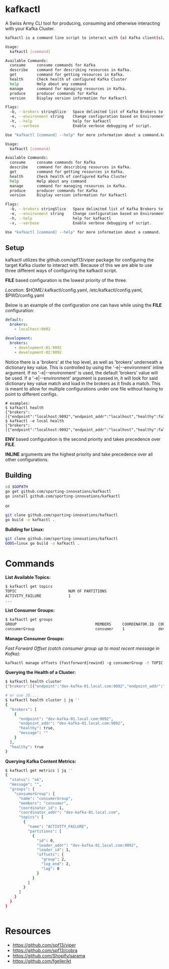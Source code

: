 # kafkactl

A Swiss Army CLI tool for producing, consuming and otherwise interacting with your Kafka Cluster.

```sh
kafkactl is a command line script to interact with (a) Kafka client(s)/cluster(s)

Usage:
  kafkactl [command]

Available Commands:
  consume     consume commands for Kafka
  describe    command for describing resources in Kafka.
  get         command for getting resources in Kafka.
  health      Check health of configured Kafka Cluster
  help        Help about any command
  manage      command for managing resources in Kafka.
  produce     producer commands for Kafka
  version     Display version information for Kafkactl

Flags:
  -b, --brokers stringSlice   Space delimited list of Kafka Brokers to connect to. (default [127.0.0.1:9092])
  -e, --environment string    Change configuration based on Environment.
  -h, --help                  help for kafkactl
  -v, --verbose               Enable verbose debugging of script.

Use "kafkactl [command] --help" for more information about a command.kafkactl is a command line script to interact with (a) Kafka client(s)/cluster(s)

Usage:
  kafkactl [command]

Available Commands:
  consume     consume commands for Kafka
  describe    command for describing resources in Kafka.
  get         command for getting resources in Kafka.
  health      Check health of configured Kafka Cluster
  help        Help about any command
  manage      command for managing resources in Kafka.
  produce     producer commands for Kafka
  version     Display version information for Kafkactl

Flags:
  -b, --brokers stringSlice   Space delimited list of Kafka Brokers to connect to. (default [127.0.0.1:9092])
  -e, --environment string    Change configuration based on Environment.
  -h, --help                  help for kafkactl
  -v, --verbose               Enable verbose debugging of script.

Use "kafkactl [command] --help" for more information about a command.
```

## Setup

kafkactl utilizes the github.com/spf13/viper package for configuring the target Kafka cluster to interact with.  Because of this we are able to use three different ways of configuring the kafkactl script.

**FILE** based configuration is the lowest priority of the three.

*Location*: $HOME/.kafkactl/config.yaml, /etc/kafkactl/config.yaml, $PWD/config.yaml

Below is an example of the configuration one can have while using the **FILE** configuration:

```yaml
default:
  brokers:
    - localhost:9092

development:
  brokers:
    - development-01:9092
    - development-02:9092
```

Notice there is a 'brokers' at the top level, as well as 'brokers' underneath a dictionary key value.  This is controlled by using the '-e|--environment' inline argument.  If no '-e|--environment' is used, the default 'brokers' value will be used.  If a '-e|--environment' argument is passed in, it will look for said dictionary key value match and load in the brokers as it finds a match.  This is meant to allow for multiple configurations under one file without having to point to different configs.

```
# examples:
$ kafkactl health
{"brokers":[{"endpoint":"localhost:9092","endpoint_addr":"localhost","healthy":false,"message":""}],"healthy":true}
$ kafkactl -e local health
{"brokers":[{"endpoint":"localhost:9092","endpoint_addr":"localhost","healthy":false,"message":""}],"healthy":true}
```

**ENV** based configuration is the second priority and takes precedence over **FILE**.

**INLINE** arguments are the highest priority and take precedence over all other configurations.

## Building

```sh
cd $GOPATH
go get github.com/sporting-innovations/kafkactl
go install github.com/sporting-innovations/kafkactl
```
or

```sh
git clone github.com/sporting-innovations/kafkactl
go build -o kafkactl .
```

**Building for Linux:**

```sh
git clone github.com/sporting-innovations/kafkactl
GOOS=linux go build -o kafkactl .
```

# Commands

**List Available Topics:**

```sh
$ kafkactl get topics
TOPIC                      	NUM OF PARTITIONS
ACTIVITY_FAILURE           	1
...
```

**List Consumer Groups:**

```sh
$ kafkactl get groups
GROUP                                  	MEMBERS 	COORDINATOR.ID	COORDINATOR.ADDR
consumerGroup     	                    consumer	1             	dev-kafka-01.local.com:9092
```

**Manage Consumer Groups:**

*Fast Forward Offset (catch consumer group up to most recent message in Kafka):*

```sh
kafkactl manage offsets (fastforward|rewind) -g consumerGroup -t TOPIC
```


**Querying the Health of a Cluster:**

```sh
$ kafkactl health cluster
{"brokers":[{"endpoint":"dev-kafka-01.local.com:9092","endpoint_addr":"dev-kafka-01.local.com:9092","healthy":true,"message":""}],"healthy":true}

# or use JQ....
$ kafkactl health cluster | jq ''
{
  "brokers": [
    {
      "endpoint": "dev-kafka-01.local.com:9092",
      "endpoint_addr": "dev-kafka-01.local.com:9092",
      "healthy": true,
      "message": ""
    }
  ],
  "healthy": true
}
```

**Querying Kafka Content Metrics:**

```sh
$ kafkactl get metrics | jq ''
{
  "status": "ok",
  "message": "",
  "groups": {
    "consumerGroup": {
      "name": "consumerGroup",
      "members": "consumer",
      "coordinator_id": 1,
      "coordinator_addr": "dev-kafka-01.local.com",
      "topics": [
        {
          "name": "ACTIVITY_FAILURE",
          "partitions": [
            {
              "id": 0,
              "leader_addr": "dev-kafka-01.local.com:9092",
              "leader_id": 1,
              "offsets": {
                "group": 2,
                "log_end": 2,
                "lag": 0
              }
            }
          ]
        }
      ]
    }
  }
}
     
```

# Resources

* https://github.com/spf13/viper
* https://github.com/spf13/cobra
* https://github.com/Shopify/sarama
* https://github.com/fgeller/kt
